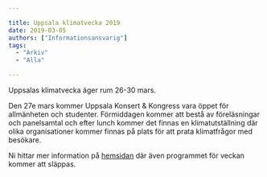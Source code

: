 ```yaml
---

title: Uppsala klimatvecka 2019
date: 2019-03-05
authors: ["Informationsansvarig"]
tags:
  - "Arkiv"
  - "Alla"

---
```


Uppsalas klimatvecka äger rum 26-30 mars.

Den 27e mars kommer Uppsala Konsert & Kongress
vara öppet för allmänheten och studenter. Förmiddagen kommer att bestå av föreläsningar
och panelsamtal och efter lunch kommer det finnas en klimatutställning där olika organisationer
kommer finnas på plats för att prata klimatfrågor med besökare.

Ni hittar mer information på [hemsidan](https://www.uppsala.se/kampanjsidor/klimatveckan/)
där även programmet för veckan kommer att släppas.